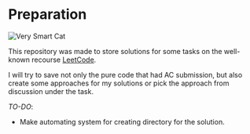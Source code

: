 # Preparation

![Very Smart Cat](https://cats.com/wp-content/uploads/2022/09/cute-kitten-sit-on-laptop-compressed.jpg)

This repository was made to store solutions for some tasks on the well-known recourse [LeetCode](https://leetcode.com/).

I will try to save not only the pure code that had AC submission, but also create some approaches for my solutions 
or pick the approach from discussion under the task.

_TO-DO_:  
* Make automating system for creating directory for the solution.
